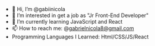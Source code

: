 - 👋 Hi, I’m @gabiinicola
- 👀 I’m interested in get a job as "Jr Front-End Developer"
- 🌱 I’m currently learning JavaScript and React
- 📫 How to reach me: @gabrielnicola8@gmail.com
- Programming Languages I Learned: Html/CSS/JS/React
